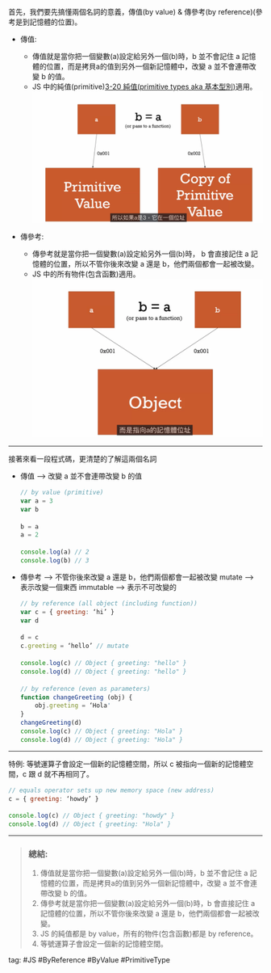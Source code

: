 首先，我們要先搞懂兩個名詞的意義，傳值(by value) & 傳參考(by reference)(參考是到記憶體的位置)。
- 傳值:
	-   傳值就是當你把一個變數(a)設定給另外一個(b)時，b 並不會記住 a 記憶體的位置，而是拷貝a的值到另外一個新記憶體中，改變 a 並不會連帶改變 b 的值。
	-   JS 中的純值(primitive)[3-20 純值(primitive types aka 基本型別)](3-20%20純值(primitive%20types%20aka%20基本型別).md)適用。    
		![](./photo/Pasted%20image%2020221031230106.png)

- 傳參考:
	- 傳參考就是當你把一個變數(a)設定給另外一個(b)時， b 會直接記住 a 記憶體的位置，所以不管你後來改變 a 還是 b，他們兩個都會一起被改變。
	- JS 中的所有物件(包含函數)適用。    
		![](./photo/Pasted%20image%2020221031230227.png)

---
接著來看一段程式碼，更清楚的了解這兩個名詞
- 傳值 —> 改變 a 並不會連帶改變 b 的值
	```js
	// by value (primitive)
	var a = 3
	var b
	
	b = a
	a = 2
	
	console.log(a) // 2
	console.log(b) // 3
	```
- 傳參考 —> 不管你後來改變 a 還是 b，他們兩個都會一起被改變
	mutate —> 表示改變一個東西
	immutable —> 表示不可改變的
	```js
	// by reference (all object (including function))
	var c = { greeting: ‘hi’ }
	var d
  
	d = c
	c.greeting = ‘hello’ // mutate

	console.log(c) // Object { greeting: "hello" }
	console.log(d) // Object { greeting: "hello" }
  
	// by reference (even as parameters)
	function changeGreeting (obj) {
		obj.greeting = ‘Hola'
	}
	changeGreeting(d)
	console.log(c) // Object { greeting: "Hola" }
	console.log(d) // Object { greeting: "Hola" }
	```

--- 
特例: 等號運算子會設定一個新的記憶體空間，所以 c 被指向一個新的記憶體空間，c 跟 d 就不再相同了。
```js
// equals operator sets up new memory space (new address)
c = { greeting: ‘howdy’ }

console.log(c) // Object { greeting: "howdy" }
console.log(d) // Object { greeting: "Hola" }
```

---
> ### 總結:
> 1.  傳值就是當你把一個變數(a)設定給另外一個(b)時，b 並不會記住 a 記憶體的位置，而是拷貝a的值到另外一個新記憶體中，改變 a 並不會連帶改變 b 的值。
> 2.  傳參考就是當你把一個變數(a)設定給另外一個(b)時，b 會直接記住 a 記憶體的位置，所以不管你後來改變 a 還是 b，他們兩個都會一起被改變。
> 3.  JS 的純值都是 by value，所有的物件(包含函數)都是 by reference。
> 4.  等號運算子會設定一個新的記憶體空間。

tag: #JS #ByReference #ByValue #PrimitiveType 